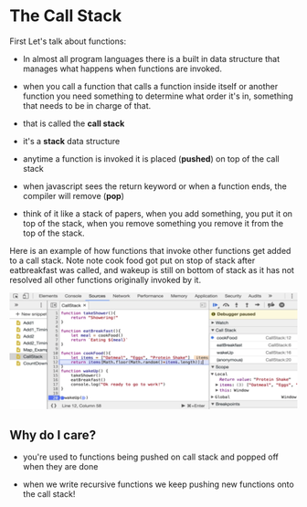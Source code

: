 # The Call Stack

First Let's talk about functions:

- In almost all program languages there is a built in data structure that manages what happens when functions are invoked.

- when you call a function that calls a function inside itself or another function you need something to determine what order it's in, something that needs to be in charge of that.

- that is called the **call stack**

- it's a **stack** data structure
- anytime a function is invoked it is placed (**pushed**) on top of the call stack

- when javascript sees the return keyword or when a function ends, the compiler will remove (**pop**)

- think of it like a stack of papers, when you add something, you put it on top of the stack, when you remove something you remove it from the top of the stack.

Here is an example of how functions that invoke other functions get added to a call stack. Note note cook food got put on stop of stack after eatbreakfast was called, and wakeup is still on bottom of stack as it has not resolved all other functions originally invoked by it.

![call stack browser example](/Images/call-stack-browser.png "O(n)")

## Why do I care?

- you're used to functions being pushed on call stack and popped off when they are done

- when we write recursive functions we keep pushing new functions onto the call stack!

